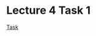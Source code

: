 Lecture 4 Task 1
=============

[Task](https://github.com/paazmaya/modern-web-tools-with-node-js-book/blob/master/lectures/2014-09-16.md)

